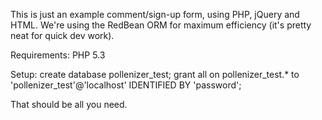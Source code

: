This is just an example comment/sign-up form, using PHP, jQuery and HTML.
We're using the RedBean ORM for maximum efficiency (it's pretty neat for quick dev work).

Requirements:
PHP 5.3

Setup:
create database pollenizer_test;
grant all on pollenizer_test.* to 'pollenizer_test'@'localhost' IDENTIFIED BY 'password';

That should be all you need.
